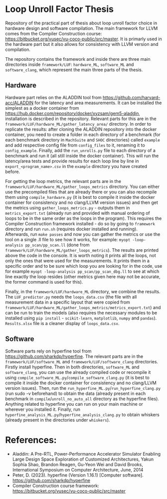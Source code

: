 # Loop Unroll Factor Thesis
Repository of the practical part of thesis about loop unroll factor choice in hardware design and software compilation. The main framework for LLVM comes from the Compiler Construction course: https://bitbucket.org/vusec/vu-coco-public/src/master. It is primarly used in the hardware part but it also allows for consistency with LLVM version and compilation.

The repository contains the framework and inside there are three main directories inside `framework/LUF`: `hardware_ML`, `software_ML` and `software_clang`, which represent the main three parts of the thesis. 

## Hardware
Hardware part relies on the ALADDIN tool from https://github.com/harvard-acc/ALADDIN for the latency and area measurements. It can be installed the simplest as a docker container from https://hub.docker.com/repository/docker/xyzsam/gem5-aladdin, installation is described in the repository. Relevant parts for this are in the `framework/LUF/hardware_ML/gather_latency_area/` directory. In order to replicate the results: after cloning the ALADDIN repository into the docker container, you need to create a folder in each directory of a benchmark (for each benchmark directory in `MachSuite` and `SHOC` directories) called `example` and add respective config file from `config_files` to it, renaming it to `config_example`. Finally, add the `run_unrolls.py` file to each directory of a benchmark and run it (all still inside the docker container). This will run the latency/area tests and provide results for each loop line by line in `export_<program_name>.csv` in the `example` directory you have created before.

For getting the loop metrics, the relevant parts are in the `framework/LUF/hardware_ML/gather_loops_metrics` directory. You can either use the precompiled files that are already there or you can also recompile them using `compile_hardware.py` (it is best to compile it inside the docker container for consistency and no clang/LLVM version issues) and then get the metrics using `gather_loops_metrics.py` - outputs them in `metrics_export.txt` (already run and provided with manual ordering of loops to be in the same order as the loops in the program). This requires the Compiler Construction framework installed - do so by going to `framework` directory and run `run.sh` (requires docker installed and running). Afterwards, run `make passes` and now you can gather the metrics or use the tool on a single .ll file to see how it works, for example: `myopt -loop-analysis pp_scan/pp_scan.ll` (done from `framework/LUF/hardware_ML/gather_loops_metrics`). The results are printed above the code in the console. It is worth noting it prints all the loops, not only the ones that were used for the measurements. It prints them in a specific order and to be sure which loop you are looking for in the code, use for example `myopt -loop-analysis pp_scan/pp_scan_dbg.ll` to see at which line exactly the loop resides (other metrics given here may not be accurate, the former command is used for this).

Finally, in the `framework/LUF/hardware_ML` directory, we combine the results. The `LUF_predictor.py` needs the `loops_data.csv` (the file with all measurement data in a specific layout that were copied from `framework/LUF/hardware_ML/gather_loops_metrics/metrics_export.txt`) and can be run to train the models (also requires the necessary modules to be installed using `pip install` - `scikit-learn`, `matplotlib`, `numpy` and `pandas`). `Results.xlsx` file is a cleaner display of `loops_data.csv`.

## Software
Software parts rely on hyperfine tool from https://github.com/sharkdp/hyperfine. The relevant parts are in the `framework/LUF/software_ML` and `framework/LUF/software_clang` directories. Firstly install hyperfine. Then in both directories, `software_ML` and `software_clang`, you can use the already compiled code or recompile it using `compile_software_ML.py`/`compile_software_clang.py` (it is best to compile it inside the docker container for consistency and no clang/LLVM version issues). Then, run the `run_hyperfine_ML.py`/`run_hyperfine_clang.py` (run sudo -v beforehand) to obtain the data (already present in each benchmark in `compile`/`unroll_no_auto_all` directory as the hyperfine files). Anything related to hyperfine you can run on your main machine or wherever you installed it. Finally, run `hyperfine_analysis_ML.py`/`hyperfine_analysis_clang.py` to obtain whiskers (already present in the directories under `whiskers`). 

# References: 
- Aladdin: A Pre-RTL, Power-Performance Accelerator Simulator Enabling Large Design Space Exploration of Customized Architectures, Yakun Sophia Shao, Brandon Reagen, Gu-Yeon Wei and David Brooks, International Symposium on Computer Architecture, June, 2014
- Peter, D. (2023). hyperfine (Version 1.16.1) [Computer software]. https://github.com/sharkdp/hyperfine
- Compiler Construction course framework: https://bitbucket.org/vusec/vu-coco-public/src/master
